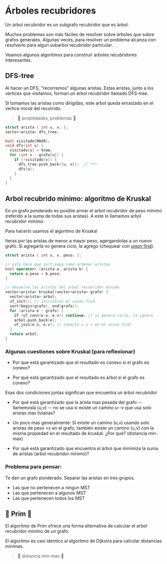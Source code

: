 # Árboles recubridores

Un árbol recubridor es un subgrafo recubridor que es árbol.

Muchos problemas son más fáciles de resolver sobre árboles que sobre grafos generales. Algunas veces, para resolver un problema alcanza con resolverlo para algun subarbol recubridor particular.

Veamos algunos algoritmos para construir arboles recubridores interesantes.

## DFS-tree

Al hacer un DFS, "recorremos" algunas aristas. Estas aristas, junto a los
vertices que visitamos, forman un árbol recubridor llamado DFS-tree.

Si tomamos las aristas como dirigidas, este arbol queda enraizado en el vertice inicial del recorrido.

> 📝 propiedades, problemas 📝

```c++
struct arista { int u, v; };
vector<arista> dfs_tree;

bool visitado[MAXN];
void dfs(int u) {
  visitado[u] = true;
  for (int v : grafo[u]) {
    if (!visitado[v]) {
      dfs_tree.push_back({u, v});  // ***
      dfs(u);
    }
  }
}
```

## Arbol recubrido mínimo: algoritmo de Kruskal

En un grafo ponderado es posible armar el arbol recubridor de peso minimo (referido a la suma de todas sus aristas). A este lo llamamos arbol recubridor mínimo.

Para hacerlo usamos el algoritmo de Kruskal

Iteras por las aristas de menor a mayor peso, agergandolas a un nuevo grafo. Si agregarla no genera ciclo, la agrego (chequear con [union find]( union-find )).


```c++
struct arista { int u, v, peso; };

// esto hace que sort sepa como ordenar aristas
bool operator< (arista a, arista b) {
  return a.peso < b.peso;
}

// devuelve las aristas del arbol recubridor minimo
vector<arista> kruskal(vector<arista> grafo) {
  vector<arista> arbol;
  uf_init(); // inicializo el union-find
  sort(begin(grafo), end(grafo));
  for (arista e : grafo) {
    if (uf_conn(e.u, e.v)) continue; // si genera ciclo, la ignoro
    arbol.push_back(e);
    uf_join(e.u, e.v); // conecto u y v en el union-find
  }
  return arbol;
}
```


### Algunas cuestiones sobre Kruskal (para reflexionar)

- Por que está garantizado que el resultado es conexo si el grafo es conexo?

- Por qué está garantizado que el resultado es árbol si el grafo es conexo?

Esas dos condiciones juntas significan que encuentra un árbol recubridor

- Por qué está garantizado que la arista mas pesada del grafo -- llamemosla (u,v) -- no se usa si existe un camino u--v que usa solo aristas mas livianas?

- Un poco mas generalmente: Si existe un camino (u,v) usando solo aristas de peso \<x en el grafo, también existe un camino (u,v) con la misma propiedad en el resultado de kruskal. ¿Por qué? (distancia min-max)

- Por qué está garantizado que encuentra el árbol que minimiza la suma de aristas (arbol recubridor minimo)?

### Problema para pensar:

Te dan un grafo ponderado. Separar las aristas en tres grupos.

- Las que no pertenecen a ningun MST
- Las que pertenecen a algunos MST
- Las que pertenecen todos los MST

## 📝 Prim 📝

El algoritmo de Prim ofrece una forma alternativa de calcular el arbol
recubridor minimo de un grafo.

El algoritmo es casi identico al algoritmo de Dijkstra para calcular
distancias minimas.

> 📝 distancia min-max 📝
